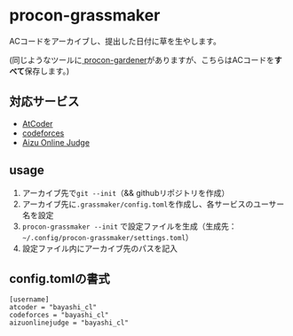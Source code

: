 # procon-grassmaker

ACコードをアーカイブし、提出した日付に草を生やします。

(同じようなツールに[
procon-gardener](https://github.com/togatoga/procon-gardener)がありますが、こちらはACコードを**すべて**保存します。)

## 対応サービス

* [AtCoder](https://atcoder.jp)
* [codeforces](https://codeforces.com)
* [Aizu Online Judge](https://onlinejudge.u-aizu.ac.jp)

## usage

1. アーカイブ先で`git --init`（&& githubリポジトリを作成）
1. アーカイブ先に`.grassmaker/config.toml`を作成し、各サービスのユーサー名を設定
1. `procon-grassmaker --init` で設定ファイルを生成（生成先：`~/.config/procon-grassmaker/settings.toml`）
1. 設定ファイル内にアーカイブ先のパスを記入


## config.tomlの書式

```
[username]
atcoder = "bayashi_cl"
codeforces = "bayashi_cl"
aizuonlinejudge = "bayashi_cl"
```
